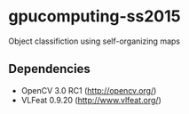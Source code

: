 # gpucomputing-ss2015
Object classifiction using self-organizing maps

## Dependencies

* OpenCV 3.0 RC1 (http://opencv.org/)
* VLFeat 0.9.20 (http://www.vlfeat.org/)
